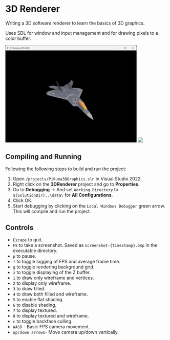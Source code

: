 # 3D Renderer

Writing a 3D software renderer to learn the basics of 3D graphics.

Uses SDL for window and input management and for drawing pixels to a color buffer.

<img src="repoassets/screenshot1.gif" width="410"> <img src="repoassets/screenshot2.gif" width="410">

## Compiling and Running
Following the following steps to build and run the project:
1. Open `/projects/Pikuma3DGraphics.sln` in Visual Studio 2022.
2. Right click on the **3DRenderer** project and go to **Properties**.
3. Go to **Debugging** -> And set `Working Directory` to `$(SolutionDir)..\data\` for **All Configurations**.
4. Click OK.
5. Start debugging by clicking on the `Local Windows Debugger` green arrow. This will compile and run the project.

## Controls
- `Escape` to quit.
- `F9` to take a screenshot. Saved as `screenshot-{timestamp}.bmp` in the executable directory.
- `p` to pause.
- `f` to toggle logging of FPS and average frame time.
- `g` to toggle rendering background grid.
- `z` to toggle displaying of the Z buffer.
- `1` to draw only wireframe and vertices.
- `2` to display only wireframe.
- `3` to draw filled.
- `4` to draw both filled and wireframe.
- `5` to enable flat shading.
- `6` to disable shading.
- `7` to display textured.
- `8` to display textured and wireframe.
- `c` to toggle backface culling.
- `WASD` - Basic FPS camera movement.
- `up/down arrows`- Move camera up/down vertically.
